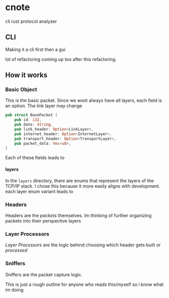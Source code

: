 # cnote
cli rust protocol analyzer

## CLI
Making it a cli first then a gui

lot of refactoring coming up too after this refactoring.

## How it works

### Basic Object
This is the basic packet. Since we wont always have all layers, each field is an option. The link layer may change
```rust
pub struct BasePacket {
    pub id: i32,
    pub date: String,
    pub link_header: Option<LinkLayer>,
    pub internet_header: Option<InternetLayer>,
    pub transport_header: Option<TransportLayer>,
    pub packet_data: Vec<u8>,
}
```
Each of these fields leads to

#### layers
In the ```layers``` directory, there are enums that represent the layers of the TCP/IP stack. I chose this because it 
more easily aligns with development. 
each layer enum variant leads to 

### Headers
Headers are the _packets_ themselves. Im thinking of further organizing packets into their perspective layers

### Layer Processors
_Layer Processors_ are the logic behind choosing which header gets built or _processed_

### Sniffers
Sniffers are the packet capture logic. 

This is just a rough outline for anyone who reads this/myself so i know what im doing.
